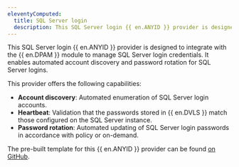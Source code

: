 ```yaml
---
eleventyComputed:
  title: SQL Server login
  description: This SQL Server login {{ en.ANYID }} provider is designed to integrate with the {{ en.DPAM }} module to manage SQL Server login credentials.
---
```

This SQL Server login {{ en.ANYID }} provider is designed to integrate with the {{ en.DPAM }} module to manage SQL Server login credentials. It enables automated account discovery and password rotation for SQL Server logins.

This provider offers the following capabilities:

* **Account discovery**: Automated enumeration of SQL Server login accounts.
* **Heartbeat**: Validation that the passwords stored in {{ en.DVLS }} match those configured on the SQL Server instance.
* **Password rotation**: Automated updating of SQL Server login passwords in accordance with policy or on-demand.

The pre-built template for this {{ en.ANYID }} provider can be found [on GitHub](https://github.com/Devolutions/PAM-Providers/tree/master/Providers/sql_server_login).